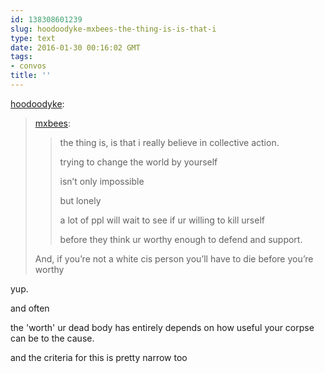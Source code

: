 ```yaml
---
id: 138308601239
slug: hoodoodyke-mxbees-the-thing-is-is-that-i
type: text
date: 2016-01-30 00:16:02 GMT
tags:
- convos
title: ''
---
```

<p><a class="tumblr_blog" href="http://hoodoodyke.tumblr.com/post/138308328179">hoodoodyke</a>:</p>
<blockquote>
<p><a class="tumblr_blog" href="http://mxbees.tumblr.com/post/138308155649">mxbees</a>:</p>
<blockquote>
<p>the thing is, is that i really believe in collective action.</p>

<p>trying to change the world by yourself</p>

<p>isn’t only impossible</p>

<p>but lonely</p>

<p>a lot of ppl will wait to see if ur willing to kill urself</p>

<p>before they think ur worthy enough to defend and support.</p>
</blockquote>
<p>And, if you’re not a white cis person you’ll have to die before you’re worthy</p>
</blockquote>

yup.

and often

the 'worth' ur dead body has entirely depends on how useful your corpse can be to the cause.

and the criteria for this is pretty narrow too
